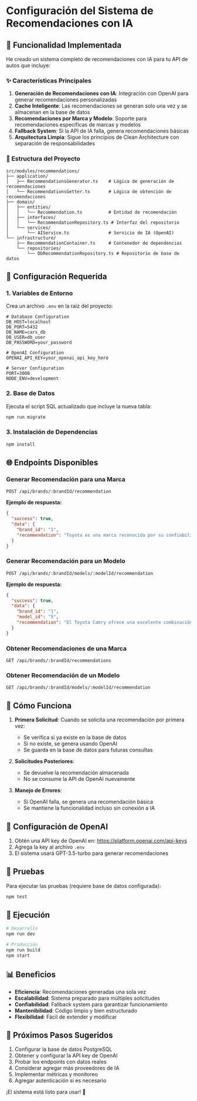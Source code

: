 # Configuración del Sistema de Recomendaciones con IA

## 🚀 Funcionalidad Implementada

He creado un sistema completo de recomendaciones con IA para tu API de autos que incluye:

### ✨ Características Principales

1. **Generación de Recomendaciones con IA**: Integración con OpenAI para generar recomendaciones personalizadas
2. **Cache Inteligente**: Las recomendaciones se generan solo una vez y se almacenan en la base de datos
3. **Recomendaciones por Marca y Modelo**: Soporte para recomendaciones específicas de marcas y modelos
4. **Fallback System**: Si la API de IA falla, genera recomendaciones básicas
5. **Arquitectura Limpia**: Sigue los principios de Clean Architecture con separación de responsabilidades

### 📁 Estructura del Proyecto

```
src/modules/recommendations/
├── application/
│   ├── RecommendationsGenerator.ts    # Lógica de generación de recomendaciones
│   └── RecommendationsGetter.ts       # Lógica de obtención de recomendaciones
├── domain/
│   ├── entities/
│   │   └── Recommendation.ts          # Entidad de recomendación
│   ├── interfaces/
│   │   └── RecommendationRepository.ts # Interfaz del repositorio
│   └── services/
│       └── AIService.ts               # Servicio de IA (OpenAI)
└── infrastructure/
    ├── RecommendationContainer.ts     # Contenedor de dependencias
    └── repositories/
        └── DbRecommendationRepository.ts # Repositorio de base de datos
```

## 🔧 Configuración Requerida

### 1. Variables de Entorno

Crea un archivo `.env` en la raíz del proyecto:

```env
# Database Configuration
DB_HOST=localhost
DB_PORT=5432
DB_NAME=cars_db
DB_USER=db_user
DB_PASSWORD=your_password

# OpenAI Configuration
OPENAI_API_KEY=your_openai_api_key_here

# Server Configuration
PORT=3000
NODE_ENV=development
```

### 2. Base de Datos

Ejecuta el script SQL actualizado que incluye la nueva tabla:

```bash
npm run migrate
```

### 3. Instalación de Dependencias

```bash
npm install
```

## 🌐 Endpoints Disponibles

### Generar Recomendación para una Marca

```http
POST /api/brands/:brandId/recommendation
```

**Ejemplo de respuesta:**

```json
{
  "success": true,
  "data": {
    "brand_id": "1",
    "recommendation": "Toyota es una marca reconocida por su confiabilidad y durabilidad..."
  }
}
```

### Generar Recomendación para un Modelo

```http
POST /api/brands/:brandId/models/:modelId/recommendation
```

**Ejemplo de respuesta:**

```json
{
  "success": true,
  "data": {
    "brand_id": "1",
    "model_id": "5",
    "recommendation": "El Toyota Camry ofrece una excelente combinación de confort..."
  }
}
```

### Obtener Recomendaciones de una Marca

```http
GET /api/brands/:brandId/recommendations
```

### Obtener Recomendación de un Modelo

```http
GET /api/brands/:brandId/models/:modelId/recommendation
```

## 🎯 Cómo Funciona

1. **Primera Solicitud**: Cuando se solicita una recomendación por primera vez:

   - Se verifica si ya existe en la base de datos
   - Si no existe, se genera usando OpenAI
   - Se guarda en la base de datos para futuras consultas

2. **Solicitudes Posteriores**:

   - Se devuelve la recomendación almacenada
   - No se consume la API de OpenAI nuevamente

3. **Manejo de Errores**:
   - Si OpenAI falla, se genera una recomendación básica
   - Se mantiene la funcionalidad incluso sin conexión a IA

## 🔑 Configuración de OpenAI

1. Obtén una API key de OpenAI en: https://platform.openai.com/api-keys
2. Agrega la key al archivo `.env`
3. El sistema usará GPT-3.5-turbo para generar recomendaciones

## 🧪 Pruebas

Para ejecutar las pruebas (requiere base de datos configurada):

```bash
npm test
```

## 🚀 Ejecución

```bash
# Desarrollo
npm run dev

# Producción
npm run build
npm start
```

## 📊 Beneficios

- **Eficiencia**: Recomendaciones generadas una sola vez
- **Escalabilidad**: Sistema preparado para múltiples solicitudes
- **Confiabilidad**: Fallback system para garantizar funcionamiento
- **Mantenibilidad**: Código limpio y bien estructurado
- **Flexibilidad**: Fácil de extender y modificar

## 🔮 Próximos Pasos Sugeridos

1. Configurar la base de datos PostgreSQL
2. Obtener y configurar la API key de OpenAI
3. Probar los endpoints con datos reales
4. Considerar agregar más proveedores de IA
5. Implementar métricas y monitoreo
6. Agregar autenticación si es necesario

¡El sistema está listo para usar! 🎉
